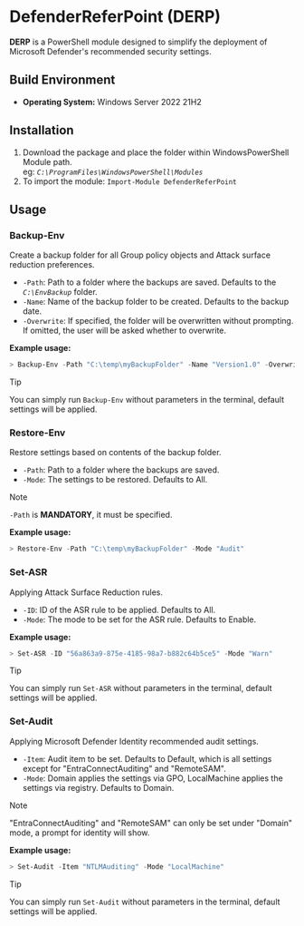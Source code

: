 # DefenderReferPoint (DERP)
**DERP** is a PowerShell module designed to simplify the deployment of Microsoft Defender's recommended security settings.
## Build Environment
- **Operating System:** Windows Server 2022 21H2

## Installation
1. Download the package and place the folder within WindowsPowerShell Module path.  
eg: *`C:\ProgramFiles\WindowsPowerShell\Modules`*  
2. To import the module: `Import-Module DefenderReferPoint`

## Usage
### Backup-Env
Create a backup folder for all Group policy objects and Attack surface reduction preferences.  
- `-Path`: Path to a folder where the backups are saved. Defaults to the *`C:\EnvBackup`* folder.
- `-Name`: Name of the backup folder to be created. Defaults to the backup date.
- `-Overwrite`: If specified, the folder will be overwritten without prompting. If omitted, the user will be asked whether to overwrite.

**Example usage:**  
```powershell
> Backup-Env -Path "C:\temp\myBackupFolder" -Name "Version1.0" -Overwrite
```
> [!TIP]  
> You can simply run `Backup-Env` without parameters in the terminal, default settings will be applied.

### Restore-Env
Restore settings based on contents of the backup folder.  
- `-Path`: Path to a folder where the backups are saved.
- `-Mode`: The settings to be restored. Defaults to All.
> [!NOTE]  
> `-Path` is **MANDATORY**, it must be specified.  

**Example usage:**  
```powershell
> Restore-Env -Path "C:\temp\myBackupFolder" -Mode "Audit"
```


### Set-ASR
Applying Attack Surface Reduction rules.
- `-ID`: ID of the ASR rule to be applied. Defaults to All.
- `-Mode`: The mode to be set for the ASR rule. Defaults to Enable.

**Example usage:**  
```powershell
> Set-ASR -ID "56a863a9-875e-4185-98a7-b882c64b5ce5" -Mode "Warn"
```
> [!TIP]  
> You can simply run `Set-ASR` without parameters in the terminal, default settings will be applied.

### Set-Audit
Applying Microsoft Defender Identity recommended audit settings.
- `-Item`: Audit item to be set. Defaults to Default, which is all settings except for "EntraConnectAuditing" and "RemoteSAM".
- `-Mode`: Domain applies the settings via GPO, LocalMachine applies the settings via registry. Defaults to Domain.  
> [!NOTE]  
> "EntraConnectAuditing" and "RemoteSAM" can only be set under "Domain" mode, a prompt for identity will show.  

**Example usage:**  
```powershell
> Set-Audit -Item "NTLMAuditing" -Mode "LocalMachine" 
```
> [!TIP]  
> You can simply run `Set-Audit` without parameters in the terminal, default settings will be applied.
